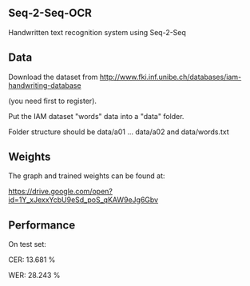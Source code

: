 ## Seq-2-Seq-OCR
Handwritten text recognition system using Seq-2-Seq

## Data

Download the dataset from 
http://www.fki.inf.unibe.ch/databases/iam-handwriting-database

(you need first to register). 

Put the IAM dataset "words" data into a "data" folder. 

Folder structure should be data/a01 ... data/a02 and data/words.txt

## Weights

The graph and trained weights can be found at:

https://drive.google.com/open?id=1Y_xJexxYcbU9eSd_poS_qKAW9eJg6Gbv

## Performance

On test set:

CER:  13.681 %

WER:  28.243 %
